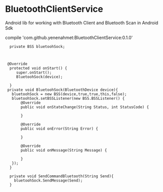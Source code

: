 # BluetoothClientService
Android lib for working with Bluetooth Client and Bluetooth Scan in Android Sdk


 compile 'com.github.yenenahmet:BluetoothClientService:0.1.0'



      private BSS bluetoohSock;
 
 

     @Override
      protected void onStart() {
         super.onStart();
         BluetoohSock(device);

      }
     private void BluetoohSock(BluetoothDevice device){
       bluetoohSock = new BSS(device,true,true,this,false);
       bluetoohSock.setBSSListener(new BSS.BSSListener() {
           @Override
           public void onStateChange(String Status, int StatusCode) {

           }

           @Override
           public void onError(String Error) {

           }

           @Override
           public void onMessage(String Message) {

           }
       });
      }
   
      private void SendCommandBluetooth(String Send){
        bluetoohSock.SendMessage(Send);
      }
